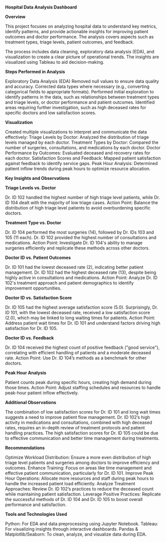 **Hospital Data Analysis Dashboard**

**Overview**

This project focuses on analyzing hospital data to understand key metrics, identify patterns, and provide actionable insights for improving patient outcomes and doctor performance. The analysis covers aspects such as treatment types, triage levels, patient outcomes, and feedback.

The process includes data cleaning, exploratory data analysis (EDA), and visualization to create a clear picture of operational trends. The insights are visualized using Tableau to aid decision-making.

**Steps Performed in Analysis**

 Exploratory Data Analysis (EDA)
Removed null values to ensure data quality and accuracy.
Corrected data types where necessary (e.g., converting categorical fields to appropriate formats).
Performed initial exploration to identify patterns in the data, such as relationships between treatment types and triage levels, or doctor performance and patient outcomes.
Identified areas requiring further investigation, such as high deceased rates for specific doctors and low satisfaction scores.

**Visualization**

Created multiple visualizations to interpret and communicate the data effectively:
Triage Levels by Doctor: Analyzed the distribution of triage levels managed by each doctor.
Treatment Types by Doctor: Compared the number of surgeries, consultations, and medications by each doctor.
Doctor Performance by Outcomes: Evaluated deceased and recovery rates for each doctor.
Satisfaction Scores and Feedback: Mapped patient satisfaction against feedback to identify service gaps.
Peak Hour Analysis: Determined patient inflow trends during peak hours to optimize resource allocation.

**Key Insights and Observations**

**Triage Levels vs. Doctor**

Dr. ID 102 handled the highest number of high triage level patients, while Dr. ID 104 dealt with the majority of low triage cases.
Action Point: Balance the distribution of high triage level patients to avoid overburdening specific doctors.

**Treatment Type vs. Doctor**

Dr. ID 104 performed the most surgeries (14), followed by Dr. IDs 103 and 105 (11 each).
Dr. ID 102 provided the highest number of consultations and medications.
Action Point: Investigate Dr. ID 104's ability to manage surgeries efficiently and replicate these methods across other doctors.

 **Doctor ID vs. Patient Outcomes**

Dr. ID 101 had the lowest deceased rate (2), indicating better patient management.
Dr. ID 102 had the highest deceased rate (13), despite being highly active in consultations and medications.
Action Point: Analyze Dr. ID 102's treatment approach and patient demographics to identify improvement opportunities.

**Doctor ID vs. Satisfaction Score**

Dr. ID 105 had the highest average satisfaction score (5.0).
Surprisingly, Dr. ID 101, with the lowest deceased rate, received a low satisfaction score (2.0), which may be linked to long waiting times for patients.
Action Point: Address patient wait times for Dr. ID 101 and understand factors driving high satisfaction for Dr. ID 105.

**Doctor ID vs. Feedback**

Dr. ID 104 received the highest count of positive feedback ("good service"), correlating with efficient handling of patients and a moderate deceased rate.
Action Point: Use Dr. ID 104’s methods as a benchmark for other doctors.

**Peak Hour Analysis**

Patient counts peak during specific hours, creating high demand during those times.
Action Point: Adjust staffing schedules and resources to handle peak-hour patient inflow effectively.

**Additional Observations**

The combination of low satisfaction scores for Dr. ID 101 and long wait times suggests a need to improve patient flow management.
Dr. ID 102’s high activity in medications and consultations, combined with high deceased rates, requires an in-depth review of treatment protocols and patient handling practices.
The high satisfaction scores for Dr. ID 105 could be due to effective communication and better time management during treatments.

**Recommendations**

Optimize Workload Distribution: Ensure a more even distribution of high triage level patients and surgeries among doctors to improve efficiency and outcomes.
Enhance Training: Focus on areas like time management and effective patient communication, particularly for Dr. ID 101.
Improve Peak Hour Operations: Allocate more resources and staff during peak hours to handle the increased patient load efficiently.
Analyze Treatment Approaches: Review Dr. ID 102’s practices to reduce the deceased count while maintaining patient satisfaction.
Leverage Positive Practices: Replicate the successful methods of Dr. ID 104 and Dr. ID 105 to boost overall performance and satisfaction.

**Tools and Technologies Used**

Python: For EDA and data preprocessing using Jupyter Notebook.
Tableau: For visualizing insights through interactive dashboards.
Pandas & Matplotlib/Seaborn: To clean, analyze, and visualize data during EDA.
